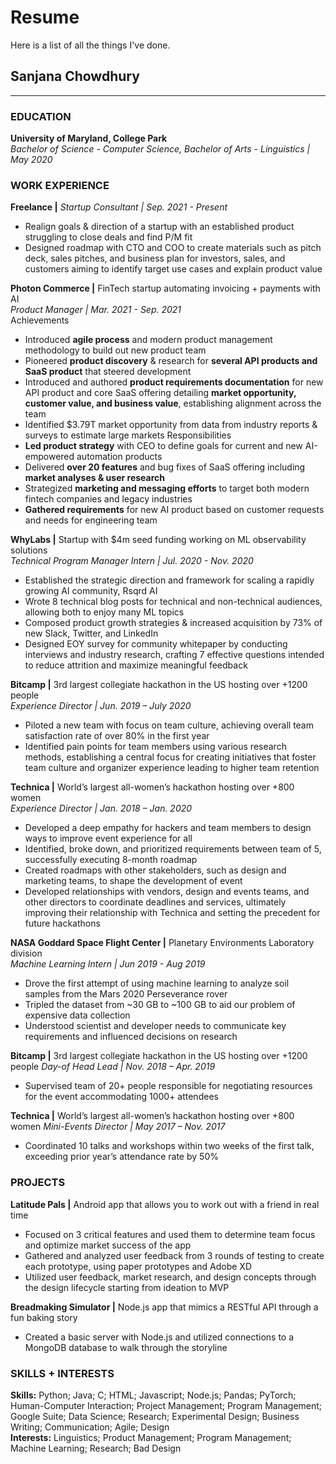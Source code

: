 # Resume
Here is a list of all the things I've done. 
## Sanjana Chowdhury
-----------------------------------------------------------------
### EDUCATION
**University of Maryland, College Park**  
*Bachelor of Science - Computer Science, Bachelor of Arts - Linguistics | May 2020*  
### WORK EXPERIENCE
**Freelance |** 
*Startup Consultant | Sep. 2021 - Present*  
-	Realign goals & direction of a startup with an established product struggling to close deals and find P/M fit 
-	Designed roadmap with CTO and COO to create materials such as  pitch deck, sales pitches, and business plan for investors, sales, and customers aiming to identify target use cases and explain product value

**Photon Commerce |** FinTech startup automating invoicing + payments with AI  
*Product Manager | Mar. 2021 - Sep. 2021*  
Achievements
-	Introduced **agile process** and modern product management methodology to build out new product team 
-	Pioneered **product discovery** & research for **several API products and SaaS product** that steered development
-	Introduced and authored **product requirements documentation** for new API product and core SaaS offering detailing **market opportunity, customer value, and business value**, establishing alignment across the team
-	Identified $3.79T market opportunity from data from industry reports & surveys to estimate large markets 
Responsibilities 
- **Led product strategy** with CEO to define goals for current and new AI-empowered automation products
- Delivered **over 20 features** and bug fixes of SaaS offering including **market analyses & user research**
- Strategized **marketing and messaging efforts** to target both modern fintech companies and legacy industries 
- **Gathered requirements** for new AI product based on customer requests and needs for engineering team

**WhyLabs |** Startup with $4m seed funding working on ML observability solutions  
*Technical Program Manager Intern | Jul. 2020 - Nov. 2020*  
-	Established the strategic direction and framework for scaling a rapidly growing AI community, Rsqrd AI
-	Wrote 8 technical blog posts for technical and non-technical audiences, allowing both to enjoy many ML topics 
-	Composed product growth strategies & increased acquisition by 73% of new Slack, Twitter, and LinkedIn
-	Designed EOY survey for community whitepaper by conducting interviews and industry research, crafting 7 effective questions intended to reduce attrition and maximize meaningful feedback

**Bitcamp |** 3rd largest collegiate hackathon in the US hosting over +1200 people                                  
*Experience Director | Jun. 2019 – July 2020*  
-	Piloted a new team with focus on team culture, achieving overall team satisfaction rate of over 80% in the first year 
-	Identified pain points for team members using various research methods, establishing a central focus for creating initiatives that foster team culture and organizer experience leading to higher team retention 

**Technica |** World’s largest all-women’s hackathon hosting over +800 women                                  
*Experience Director | Jan. 2018 – Jan. 2020*  
-	Developed a deep empathy for hackers and team members to design ways to improve event experience for all
-	Identified, broke down, and prioritized requirements between team of 5, successfully executing 8-month roadmap
-	Created roadmaps with other stakeholders, such as design and marketing teams, to shape the development of event 
-	Developed relationships with vendors, design and events teams, and other directors to coordinate deadlines and services, ultimately improving their relationship with Technica and setting the precedent for future hackathons

**NASA Goddard Space Flight Center |** Planetary Environments Laboratory division  
*Machine Learning Intern | Jun 2019 - Aug 2019*  
-	Drove the first attempt of using machine learning to analyze soil samples from the Mars 2020 Perseverance rover
-	Tripled the dataset from ~30 GB to ~100 GB to aid our problem of expensive data collection
-	Understood scientist and developer needs to communicate key requirements and influenced decisions on research

**Bitcamp |** 3rd largest collegiate hackathon in the US hosting over +1200 people
*Day-of Head Lead | Nov. 2018 – Apr. 2019*  
-	Supervised team of 20+ people responsible for negotiating resources for the event accommodating 1000+ attendees  

**Technica |** World’s largest all-women’s hackathon hosting over +800 women
*Mini-Events Director | May 2017 – Nov. 2017*
-	Coordinated 10 talks and workshops within two weeks of the first talk, exceeding prior year’s attendance rate by 50%

### PROJECTS
**Latitude Pals |** Android app that allows you to work out with a friend in real time  			                     	     
-	Focused on 3 critical features and used them to determine team focus and optimize market success of the app
-	Gathered and analyzed user feedback from 3 rounds of testing to create each prototype, using paper prototypes and Adobe XD
-	Utilized user feedback, market research, and design concepts through the design lifecycle starting from ideation to MVP 

**Breadmaking Simulator |** Node.js app that mimics a RESTful API through a fun baking story  
-	Created a basic server with Node.js and utilized connections to a MongoDB database to walk through the storyline

### SKILLS + INTERESTS
**Skills:** Python; Java; C; HTML; Javascript; Node.js; Pandas; PyTorch; Human-Computer Interaction; Project Management; Program Management; Google Suite; Data Science; Research; Experimental Design; Business Writing; Communication; Agile; Design  
**Interests:** Linguistics; Product Management; Program Management; Machine Learning; Research; Bad Design

